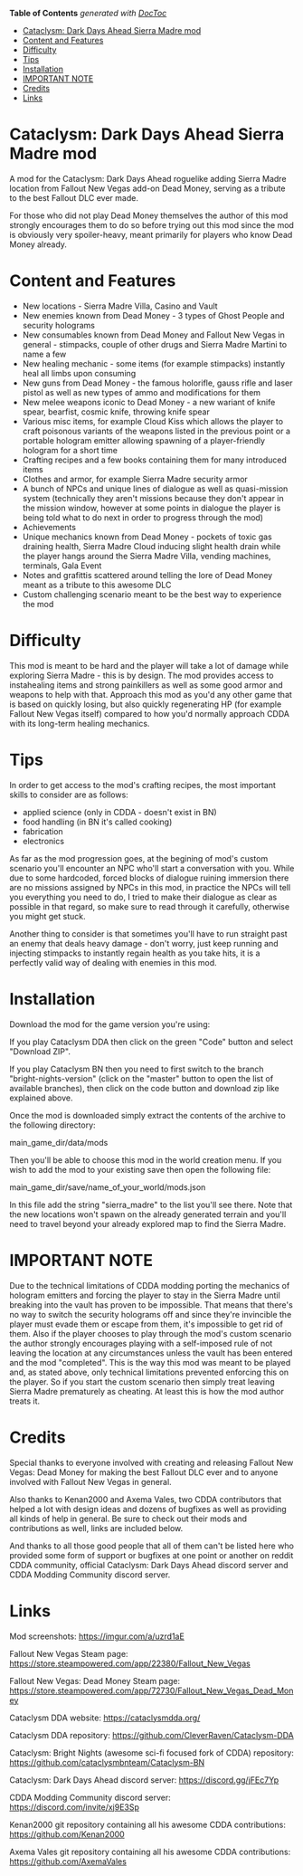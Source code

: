 <!-- START doctoc generated TOC please keep comment here to allow auto update -->
<!-- DON'T EDIT THIS SECTION, INSTEAD RE-RUN doctoc TO UPDATE -->
**Table of Contents**  *generated with [DocToc](https://github.com/thlorenz/doctoc)*

- [Cataclysm: Dark Days Ahead Sierra Madre mod](#cataclysm-dark-days-ahead-sierra-madre-mod)
- [Content and Features](#content-and-features)
- [Difficulty](#difficulty)
- [Tips](#tips)
- [Installation](#installation)
- [IMPORTANT NOTE](#important-note)
- [Credits](#credits)
- [Links](#links)

<!-- END doctoc generated TOC please keep comment here to allow auto update -->

# Cataclysm: Dark Days Ahead Sierra Madre mod

A mod for the Cataclysm: Dark Days Ahead roguelike adding Sierra Madre location from Fallout New Vegas add-on Dead Money, serving as a tribute to the best Fallout DLC ever made.

For those who did not play Dead Money themselves the author of this mod strongly encourages them to do so before trying out this mod since the mod is obviously very spoiler-heavy, meant primarily for players who know Dead Money already.

# Content and Features

<ul>
<li>New locations - Sierra Madre Villa, Casino and Vault</li>
<li>New enemies known from Dead Money - 3 types of Ghost People and security holograms</li>
<li>New consumables known from Dead Money and Fallout New Vegas in general - stimpacks, couple of other drugs and Sierra Madre Martini to name a few</li>
<li>New healing mechanic - some items (for example stimpacks) instantly heal all limbs upon consuming</li>
<li>New guns from Dead Money - the famous holorifle, gauss rifle and laser pistol as well as new types of ammo and modifications for them</li>
<li>New melee weapons iconic to Dead Money - a new wariant of knife spear, bearfist, cosmic knife, throwing knife spear</li>
<li>Various misc items, for example Cloud Kiss which allows the player to craft poisonous variants of the weapons listed in the previous point or a portable hologram emitter allowing spawning of a player-friendly hologram for a short time</li>
<li>Crafting recipes and a few books containing them for many introduced items</li>
<li>Clothes and armor, for example Sierra Madre security armor</li>
<li>A bunch of NPCs and unique lines of dialogue as well as quasi-mission system (technically they aren't missions because they don't appear in the mission window, however at some points in dialogue the player is being told what to do next in order to progress through the mod)</li>
<li>Achievements</li>
<li>Unique mechanics known from Dead Money - pockets of toxic gas draining health, Sierra Madre Cloud inducing slight health drain while the player hangs around the Sierra Madre Villa, vending machines, terminals, Gala Event</li>
<li>Notes and grafittis scattered around telling the lore of Dead Money meant as a tribute to this awesome DLC</li>
<li>Custom challenging scenario meant to be the best way to experience the mod</li>
</ul>

# Difficulty

This mod is meant to be hard and the player will take a lot of damage while exploring Sierra Madre - this is by design. The mod provides access to instahealing items and strong painkillers as well as some good armor and weapons to help with that. Approach this mod as you'd any other game that is based on quickly losing, but also quickly regenerating HP (for example Fallout New Vegas itself) compared to how you'd normally approach CDDA with its long-term healing mechanics.

# Tips

In order to get access to the mod's crafting recipes, the most important skills to consider are as follows:

<ul>
<li>applied science (only in CDDA - doesn't exist in BN)</li>
<li>food handling (in BN it's called cooking)</li>
<li>fabrication</li>
<li>electronics</li>
</ul>

As far as the mod progression goes, at the begining of mod's custom scenario you'll encounter an NPC who'll start a conversation with you. While due to some hardcoded, forced blocks of dialogue ruining immersion there are no missions assigned by NPCs in this mod, in practice the NPCs will tell you everything you need to do, I tried to make their dialogue as clear as possible in that regard, so make sure to read through it carefully, otherwise you might get stuck.

Another thing to consider is that sometimes you'll have to run straight past an enemy that deals heavy damage - don't worry, just keep running and injecting stimpacks to instantly regain health as you take hits, it is a perfectly valid way of dealing with enemies in this mod.

# Installation

Download the mod for the game version you're using:

If you play Cataclysm DDA then click on the green "Code" button and select "Download ZIP".

If you play Cataclysm BN then you need to first switch to the branch "bright-nights-version" (click on the "master" button to open the list of available branches), then click on the code button and download zip like explained above.

Once the mod is downloaded simply extract the contents of the archive to the following directory:

main_game_dir/data/mods

Then you'll be able to choose this mod in the world creation menu. If you wish to add the mod to your existing save then open the following file:

main_game_dir/save/name_of_your_world/mods.json

In this file add the string "sierra_madre" to the list you'll see there. Note that the new locations won't spawn on the already generated terrain and you'll need to travel beyond your already explored map to find the Sierra Madre.

# IMPORTANT NOTE

Due to the technical limitations of CDDA modding porting the mechanics of hologram emitters and forcing the player to stay in the Sierra Madre until breaking into the vault has proven to be impossible.
That means that there's no way to switch the security holograms off and since they're invincible the player must evade them or escape from them, it's impossible to get rid of them.
Also if the player chooses to play through the mod's custom scenario the author strongly encourages playing with a self-imposed rule of not leaving the location at any circumstances unless the vault has been entered and the mod "completed". This is the way this mod was meant to be played and, as stated above, only technical limitations prevented enforcing this on the player. So if you start the custom scenario then simply treat leaving Sierra Madre prematurely as cheating. At least this is how the mod author treats it.

# Credits

Special thanks to everyone involved with creating and releasing Fallout New Vegas: Dead Money for making the best Fallout DLC ever and to anyone involved with Fallout New Vegas in general.

Also thanks to Kenan2000 and Axema Vales, two CDDA contributors that helped a lot with design ideas and dozens of bugfixes as well as providing all kinds of help in general. Be sure to check out their mods and contributions as well, links are included below.

And thanks to all those good people that all of them can't be listed here who provided some form of support or bugfixes at one point or another on reddit CDDA community, official Cataclysm: Dark Days Ahead discord server and CDDA Modding Community discord server.

# Links

Mod screenshots: https://imgur.com/a/uzrd1aE

Fallout New Vegas Steam page: https://store.steampowered.com/app/22380/Fallout_New_Vegas

Fallout New Vegas: Dead Money Steam page: https://store.steampowered.com/app/72730/Fallout_New_Vegas_Dead_Money

Cataclysm DDA website: https://cataclysmdda.org/

Cataclysm DDA repository: https://github.com/CleverRaven/Cataclysm-DDA

Cataclysm: Bright Nights (awesome sci-fi focused fork of CDDA) repository: https://github.com/cataclysmbnteam/Cataclysm-BN

Cataclysm: Dark Days Ahead discord server: https://discord.gg/jFEc7Yp

CDDA Modding Community discord server: https://discord.com/invite/xj9E3Sp

Kenan2000 git repository containing all his awesome CDDA contributions: https://github.com/Kenan2000

Axema Vales git repository containing all his awesome CDDA contributions: https://github.com/AxemaVales